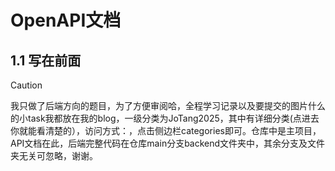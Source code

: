 # OpenAPI文档

## 1.1 写在前面

> [!CAUTION]
>
> 我只做了后端方向的题目，为了方便审阅哈，全程学习记录以及要提交的图片什么的小task我都放在我的blog，一级分类为JoTang2025，其中有详细分类(点进去你就能看清楚的），访问方式：，点击侧边栏categories即可。仓库中是主项目，API文档在此，后端完整代码在仓库main分支backend文件夹中，其余分支及文件夹无关可忽略，谢谢。

